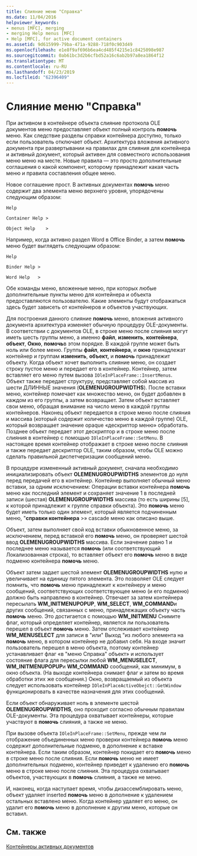 ```yaml
---
title: Слияние меню "Справка"
ms.date: 11/04/2016
helpviewer_keywords:
- menus [MFC], merging
- merging Help menus [MFC]
- Help [MFC], for active document containers
ms.assetid: 9d615999-79ba-471a-9288-718f0c903d49
ms.openlocfilehash: e1e8f9af696b6ea4cd485f4215e1c8425098e987
ms.sourcegitcommit: 0ab61bc3d2b6cfbd52a16c6ab2b97a8ea1864f12
ms.translationtype: MT
ms.contentlocale: ru-RU
ms.lasthandoff: 04/23/2019
ms.locfileid: "62396409"
---
```

# <a name="help-menu-merging"></a>Слияние меню "Справка"

При активном в контейнере объекта слияние протокола OLE документов меню предоставляет объект полный контроль **помочь** меню. Как следствие разделы справки контейнера доступно, только если пользователь отключает объект. Архитектура вложения активного документа при развертывании на правилах для слияния для контейнера и активный документ, который активен для совместного использования меню меню на месте. Новые правила — это просто дополнительные соглашения о какой компонент, которому принадлежит какая часть меню и правила составления общее меню.

Новое соглашение прост. В активных документах **помочь** меню содержит два элемента меню верхнего уровня, упорядочены следующим образом:

`Help`

`Container Help >`

`Object Help    >`

Например, когда активно раздел Word в Office Binder, а затем **помочь** меню будет выглядеть следующим образом:

`Help`

`Binder Help >`

`Word Help   >`

Обе команды меню, вложенные меню, при которых любые дополнительные пункты меню для контейнера и объекта предоставляются пользователю. Какие элементы будут отображаться здесь будет зависеть от контейнеров и объектов участвующих.

Для построения данного слияние **помочь** меню, вложения активного документа архитектура изменяет обычную процедуру OLE-документы. В соответствии с документов OLE, в строке меню после слияния могут иметь шесть группы меню, а именно **файл**, **изменить**, **контейнера**, **объект**,  **Окно**, **помочь**в этом порядке. В каждой группе может быть ноль или более меню. Группы **файл**, **контейнера**, и **окно** принадлежат контейнер и группам **изменить**, **объект,** и **помочь** принадлежит объекту. Когда объект хочет выполнить слияние меню, он создает строку пустое меню и передает его в контейнер. Контейнер, затем вставляет его меню путем вызова `IOleInPlaceFrame::InsertMenus`. Объект также передает структуру, представляет собой массив из шести ДЛИННЫЕ значения (**OLEMENUGROUPWIDTHS**). После вставки меню, контейнер помечает как множество меню, он будет добавлен в каждом из его группы, а затем возвращает. Затем объект вставляет свои меню, обращая внимание на число меню в каждой группы контейнеров. Наконец объект передается в строке меню после слияния и массива (который содержит количество меню в каждой группе) OLE, который возвращает значение opaque «дескриптор меню» обработать. Позднее объект передает этот дескриптор и в строке меню после слияния в контейнер с помощью `IOleInPlaceFrame::SetMenu`. В настоящее время контейнер отображает в строке меню после слияния и также передает дескриптор OLE, таким образом, чтобы OLE можно сделать правильной диспетчеризации сообщений меню.

В процедуре измененный активный документ, сначала необходимо инициализировать объект **OLEMENUGROUPWIDTHS** элементов до нуля перед передачей его в контейнер. Контейнер выполняет обычный меню вставки, за одним исключением: Операции вставки контейнера **помочь** меню как последний элемент и сохраняет значение 1 в последней записи (шестая) **OLEMENUGROUPWIDTHS** массива (то есть ширины [5], к которой принадлежит к группе справки объекта). Это **помочь** меню будет иметь только один элемент, который является подчиненным меню, "**справки контейнера** >» cascade меню как описано выше.

Объект, затем выполняет свой код вставки обыкновенное меню, за исключением, перед вставкой его **помочь** меню, он проверяет шестой ввод **OLEMENUGROUPWIDTHS** массива. Если значение равно 1 и последнее меню называется **помочь** (или соответствующий Локализованная строка), то вставляет объект его **помочь** меню в виде подменю контейнера **помочь** меню.

Объект затем задает шестой элемент **OLEMENUGROUPWIDTHS** нулю и увеличивает на единицу пятого элемента. Это позволяет OLE следует помнить, что **помочь** меню принадлежит к контейнеру и меню сообщений, соответствующих соответствующее меню (и его подменю) должно быть направлено в контейнер. Отвечает за затем контейнера пересылать **WM_INITMENUPOPUP**, **WM_SELECT**, **WM_COMMAND**и других сообщений, связанных с меню, принадлежащих объекту часть **помочь** меню. Это достигается с помощью **WM_INITMENU** Снимите флаг, который определяет контейнер, является ли пользователь перешел в объект **помочь** меню. Затем отслеживает контейнер **WM_MENUSELECT** для записи в "или" Выход "из любого элемента на **помочь** меню, в котором контейнер не добавил себя. На входе значит пользователь перешел в меню объекта, поэтому контейнер устанавливает флаг «в "меню Справка" объект» и использует состояние флага для пересылки любой **WM_MENUSELECT**, **WM_INITMENUPOPUP**и  **WM_COMMAND** сообщений, как минимум, в окно объекта. (На выходе контейнера снимает флаг и затем во время обработки этих же сообщения.) Окно, возвращаемый из объекта следует использовать контейнер `IOleInPlaceActiveObejct::GetWindow` функционировать в качестве назначения для этих сообщений.

Если объект обнаруживает ноль в элементе шестой **OLEMENUGROUPWIDTHS**, оно проходит согласно обычным правилам OLE-документы. Эта процедура охватывает контейнеры, которые участвуют в **помочь** слияния, а также не меню.

При вызове объекта `IOleInPlaceFrame::SetMenu`, прежде чем ли отображение объединенных меню проверки контейнера **помочь** меню содержит дополнительные подменю, в дополнение к вставке контейнера. Если таким образом, контейнер покидает его **помочь** меню в строке меню после слияния. Если **помочь** меню не имеет дополнительных подменю, контейнер приведет к удалению его **помочь** меню в строке меню после слияния. Эта процедура охватывает объектов, участвующих в **помочь** слияния, а также не меню.

И, наконец, когда наступает время, чтобы дизассемблировать меню, объект удаляет inserted **помочь** меню в дополнение к удалением остальных вставлено меню. Когда контейнер удаляет его меню, он удалит его **помочь** меню в дополнение к другим меню, которые он вставил.

## <a name="see-also"></a>См. также

[Контейнеры активных документов](../mfc/active-document-containers.md)
